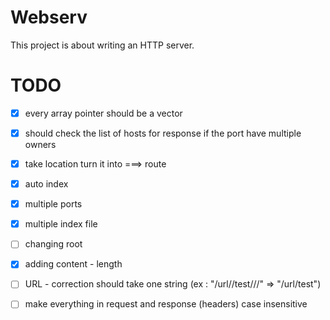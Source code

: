 # Webserv
This project is about writing an HTTP server.
# TODO
- [X]  every array pointer should be a vector
- [X]  should check the list of hosts for response if the port have multiple owners
- [X]  take location turn it into ===> route
- [X]  auto index
- [X]  multiple ports
- [X]  multiple index file
- [ ]  changing root
- [X]  adding content - length
- [ ]  URL - correction should take one string (ex : "/url//test///" => "/url/test")
- [ ]  make everything in request and response (headers) case insensitive

